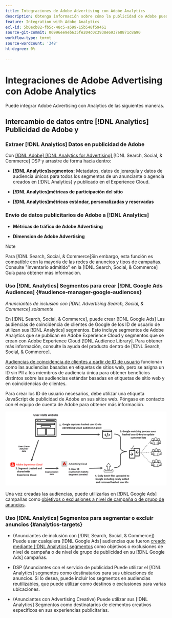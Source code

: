 ```yaml
---
title: Integraciones de Adobe Advertising con Adobe Analytics
description: Obtenga información sobre cómo la publicidad de Adobe puede intercambiar datos con Adobe Analytics y cómo puede utilizar los datos en Search, Social y Commerce.
feature: Integration with Adobe Analytics
exl-id: 5b0ecb82-fb5c-48c5-a599-15b548f59461
source-git-commit: 06996ee9eb635fe204c0c3938e6937e8871c8a90
workflow-type: tm+mt
source-wordcount: '348'
ht-degree: 0%

---
```


# Integraciones de Adobe Advertising con Adobe Analytics

Puede integrar Adobe Advertising con Analytics de las siguientes maneras.

## Intercambio de datos entre [!DNL Analytics] Publicidad de Adobe y

### Extraer [!DNL Analytics] Datos en publicidad de Adobe

Con [[!DNL Adobe] [!DNL Analytics for Advertising]](/help/integrations/analytics/overview.md),[!DNL Search, Social, & Commerce] DSP y arrastre de forma hacia dentro:

* **[!DNL Analytics]segmentos:**  Metadatos, datos de jerarquía y datos de audiencia únicos para todos los segmentos de un anunciante o agencia creados en [!DNL Analytics] y publicado en el Experience Cloud.

* **[!DNL Analytics]métricas de participación del sitio**

* **[!DNL Analytics]métricas estándar, personalizadas y reservadas**

### Envío de datos publicitarios de Adobe a [!DNL Analytics]

* **Métricas de tráfico de Adobe Advertising**

* **Dimension de Adobe Advertising**

>[!NOTE]
>
>Para [!DNL Search, Social, & Commerce]Sin embargo, esta función es compatible con la mayoría de las redes de anuncios y tipos de campañas. Consulte &quot;Inventario admitido&quot; en la [!DNL Search, Social, & Commerce] Guía para obtener más información.<!-- add link when that's published in ExL -->

### Uso [!DNL Analytics] Segmentos para crear [!DNL Google Ads Audiences] {#audience-manager-google-audiences}

*Anunciantes de inclusión con [!DNL Advertising Search, Social, & Commerce] solamente*

<!-- Verify all -->

En [!DNL Search, Social, & Commerce], puede crear [!DNL Google Ads] Las audiencias de coincidencia de clientes de Google de los ID de usuario de utilizan sus [!DNL Analytics] segmentos. Esto incluye segmentos de Adobe Analytics que se publican en Adobe Experience Cloud y segmentos que se crean con Adobe Experience Cloud [!DNL Audience Library]. Para obtener más información, consulte la ayuda del producto dentro de [!DNL Search, Social, & Commerce].

[Audiencias de coincidencia de clientes a partir de ID de usuario](https://support.google.com/google-ads/answer/9199250) funcionan como las audiencias basadas en etiquetas de sitios web, pero se asigna un ID sin PII a los miembros de audiencia única para obtener beneficios distintos sobre las audiencias estándar basadas en etiquetas de sitio web y en coincidencias de clientes.

Para crear los ID de usuario necesarios, debe utilizar una etiqueta JavaScript de publicidad de Adobe <!-- with a user ID parameter -->en sus sitios web. Póngase en contacto con el equipo de cuenta de Adobe para obtener más información.

![proceso de creación de segmentos](/help/integrations/assets/ad_search_user_id_pic.png)

Una vez creadas las audiencias, puede utilizarlas en [!DNL Google Ads] campañas como [objetivos o exclusiones a nivel de campaña o de grupo de anuncios](#audience-manager-targets).

### Uso [!DNL Analytics] Segmentos para segmentar o excluir anuncios {#analytics-targets}

* (Anunciantes de inclusión con [!DNL Search, Social, & Commerce]) Puede usar cualquiera [!DNL Google Ads] audiencias que fueron [creado mediante [!DNL Analytics] segmentos](#audience-manager-google-audiences) como objetivos o exclusiones de nivel de campaña o de nivel de grupo de publicidad en su [!DNL Google Ads] campañas.

* DSP (Anunciantes con el servicio de publicidad Puede utilizar el [!DNL Analytics] segmentos como destinatarios para sus ubicaciones de anuncios. Si lo desea, puede incluir los segmentos en audiencias reutilizables, que puede utilizar como destinos o exclusiones para varias ubicaciones.

* (Anunciantes con Advertising Creative) Puede utilizar sus [!DNL Analytics] Segmentos como destinatarios de elementos creativos específicos en sus experiencias publicitarias.
